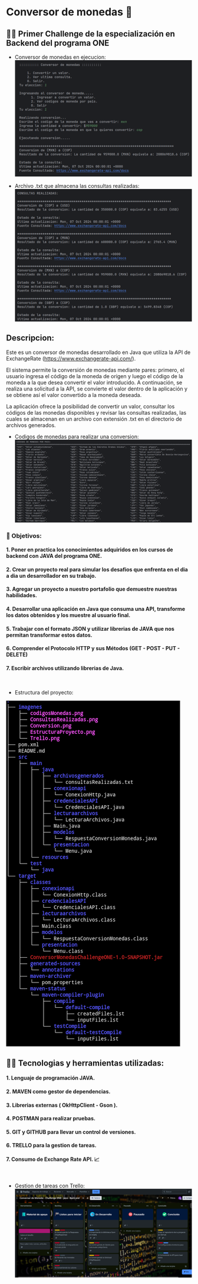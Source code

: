 # Conversor de monedas 🤑
## 🧑‍🎓 Primer Challenge de la especialización en Backend del programa ONE

- Conversor de monedas en ejecucion:
![Conversor en ejecucion](./imagenes/Conversion.png)

- Archivo .txt que almacena las consultas realizadas:
  ![Consultas Realizadas](./imagenes/ConsultasRealizadas.png)

## Descripcion:
Este es un conversor de monedas desarrollado en Java que utiliza la API de 
ExchangeRate (https://www.exchangerate-api.com/).

El sistema permite la conversión de monedas mediante pares: primero, el 
usuario ingresa el código de la moneda de origen y luego el código de la 
moneda a la que desea convertir el valor introducido. A continuación, se 
realiza una solicitud a la API, se convierte el valor dentro de la aplicación 
y se obtiene así el valor convertido a la moneda deseada.

La aplicación ofrece la posibilidad de convertir un valor, consultar los 
códigos de las monedas disponibles y revisar las consultas realizadas, las 
cuales se almacenan en un archivo con extensión .txt en el directorio de 
archivos generados.

- Codigos de monedas para realizar una conversion:
  ![Codigos monedas](./imagenes/CodigosMonedasPais.png)

### 📝 Objetivos: 

#### 1. Poner en practica los conocimientos adquiridos en los cursos de backend con JAVA del programa ONE.
#### 2. Crear un proyecto real para simular los desafios que enfrenta en el dia a dia un desarrollador en su trabajo.
#### 3. Agregar un proyecto a nuestro portafolio que demuestre nuestras habilidades.
#### 4. Desarrollar una aplicación en Java que consuma una API, transforme los datos obtenidos y los muestre al usuario final.
#### 5. Trabajar con el formato JSON y utilizar librerias de JAVA que nos permitan transformar estos datos.
#### 6. Comprender el Protocolo HTTP y sus Métodos (GET - POST - PUT - DELETE)
#### 7. Escribir archivos utilizando librerias de Java.
<br>

- Estructura del proyecto:

![Estructura Proyecto](./imagenes/EstructuraProyecto.png)

##  🧑‍💻 Tecnologias y herramientas utilizadas:

#### 1. Lenguaje de programación JAVA.
#### 2. MAVEN como gestor de dependencias.
#### 3. Librerias externas ( OkHttpClient - Gson ).
#### 4. POSTMAN para realizar pruebas.
#### 5. GIT y GITHUB para llevar un control de versiones.
#### 6. TRELLO para la gestion de tareas.
#### 7. Consumo de Exchange Rate API. 📈
<br>

- Gestion de tareas con Trello:
![Panel Trello](./imagenes/Trello.png)

